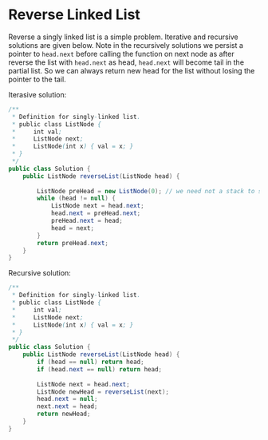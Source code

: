 # Reverse Linked List

Reverse a singly linked list is a simple problem. Iterative and recursive solutions are given below.
Note in the recursively solutions we persist a pointer to `head.next` before calling the function
on next node as after reverse the list with `head.next` as head, `head.next` will become tail
in the partial list. So we can always return new head for the list without losing the pointer
to the tail.

Iterasive solution:
```java
/**
 * Definition for singly-linked list.
 * public class ListNode {
 *     int val;
 *     ListNode next;
 *     ListNode(int x) { val = x; }
 * }
 */
public class Solution {
    public ListNode reverseList(ListNode head) {
        
        ListNode preHead = new ListNode(0); // we need not a stack to save nodes
        while (head != null) {
            ListNode next = head.next;
            head.next = preHead.next;
            preHead.next = head;
            head = next;
        }
        return preHead.next;
    }
}
```

Recursive solution:
```java
/**
 * Definition for singly-linked list.
 * public class ListNode {
 *     int val;
 *     ListNode next;
 *     ListNode(int x) { val = x; }
 * }
 */
public class Solution {
    public ListNode reverseList(ListNode head) {
        if (head == null) return head;
        if (head.next == null) return head;
        
        ListNode next = head.next;
        ListNode newHead = reverseList(next);
        head.next = null;
        next.next = head;
        return newHead;
    }
}
```
